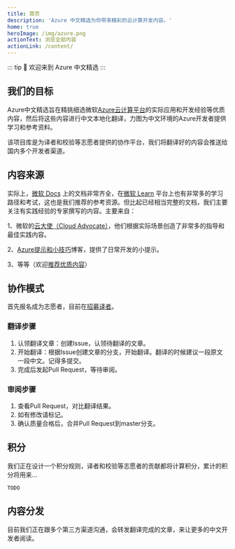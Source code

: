 ```yaml
---
title: 首页
description: 'Azure 中文精选为你带来精彩的云计算开发内容。'
home: true
heroImage: /img/azure.png
actionText: 浏览全部内容
actionLink: /content/
---
```


::: tip
:tada: 欢迎来到 Azure 中文精选
:::

## 我们的目标

Azure中文精选旨在精挑细选微软[Azure云计算平台](https://azure.microsoft.com/?WT.mc_id=azureselected-content-xinglzhu)的实际应用和开发经验等优质内容，然后将这些内容进行中文本地化翻译，力图为中文环境的Azure开发者提供学习和参考资料。

该项目库是为译者和校验等志愿者提供的协作平台，我们将翻译好的内容会推送给国内多个开发者渠道。

## 内容来源

实际上，[微软 Docs](https://docs.microsoft.com/azure/?WT.mc_id=azureselected-content-xinglzhu) 上的文档非常齐全，在[微软 Learn](https://docs.microsoft.com/learn/?WT.mc_id=azureselected-content-xinglzhu) 平台上也有非常多的学习路径和考试，这也是我们推荐的参考资源。但比起已经相当完整的文档，我们主要关注有实践经验的专家撰写的内容。主要来自：

1、微软的[云大使（Cloud Advocate）](https://developer.microsoft.com/advocates/?WT.mc_id=azureselected-content-xinglzhu)，他们根据实际场景创造了非常多的指导和最佳实践内容。

2、[Azure提示和小技巧](https://aka.ms/azuretipsandtricks)博客，提供了日常开发的小提示。

3、等等（欢迎[推荐优质内容](https://forms.microsoft.com/Pages/ResponsePage.aspx?id=v4j5cvGGr0GRqy180BHbRxFo4UL6NOJLq2Kj3ObwvLdUNlBQSklPT001OVhXSEpNS09IV1owSkFJTC4u)）

## 协作模式

首先报名成为志愿者，目前在[招募译者](https://forms.microsoft.com/Pages/ResponsePage.aspx?id=v4j5cvGGr0GRqy180BHbRxFo4UL6NOJLq2Kj3ObwvLdUNU04RVo1WU9RMVpTN081RlY2RE00NlJPNC4u)。

### 翻译步骤

1. 认领翻译文章：创建Issue，认领待翻译的文章。
2. 开始翻译：根据Issue创建文章的分支，开始翻译。翻译的时候建议一段原文一段中文。记得多提交。
3. 完成后发起Pull Request，等待审阅。

### 审阅步骤

1. 查看Pull Request，对比翻译结果。
2. 如有修改请标记。
3. 确认质量合格后，合并Pull Request到master分支。

## 积分

我们正在设计一个积分规则，译者和校验等志愿者的贡献都将计算积分，累计的积分将用来…

```
TODO
```

## 内容分发

目前我们正在跟多个第三方渠道沟通，会转发翻译完成的文章，来让更多的中文开发者阅读。